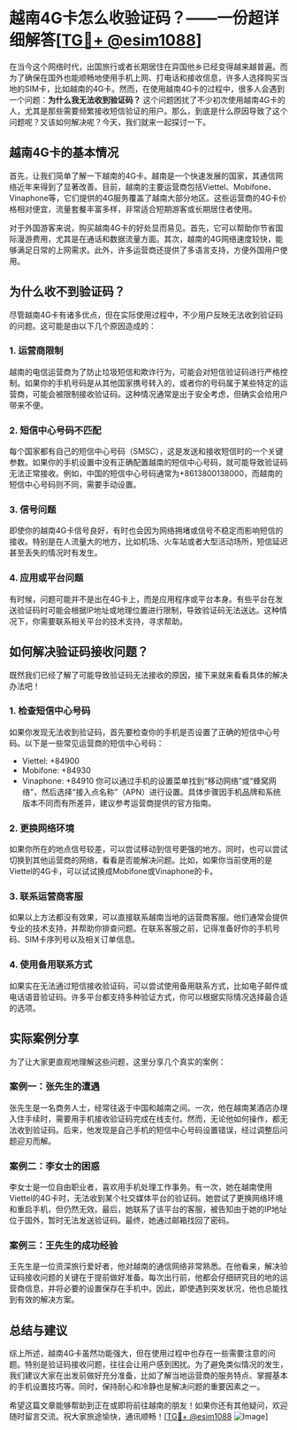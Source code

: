 # 越南4G卡怎么收验证码？——一份超详细解答[[TG💪+ @esim1088](https://t.me/s/esim1088)]

在当今这个网络时代，出国旅行或者长期居住在异国他乡已经变得越来越普遍。而为了确保在国外也能顺畅地使用手机上网、打电话和接收信息，许多人选择购买当地的SIM卡，比如越南的4G卡。然而，在使用越南4G卡的过程中，很多人会遇到一个问题：**为什么我无法收到验证码？** 这个问题困扰了不少初次使用越南4G卡的人，尤其是那些需要频繁接收短信验证的用户。那么，到底是什么原因导致了这个问题呢？又该如何解决呢？今天，我们就来一起探讨一下。

## 越南4G卡的基本情况

首先，让我们简单了解一下越南的4G卡。越南是一个快速发展的国家，其通信网络近年来得到了显著改善。目前，越南的主要运营商包括Viettel、Mobifone、Vinaphone等，它们提供的4G服务覆盖了越南大部分地区。这些运营商的4G卡价格相对便宜，流量套餐丰富多样，非常适合短期游客或长期居住者使用。

对于外国游客来说，购买越南4G卡的好处显而易见。首先，它可以帮助你节省国际漫游费用，尤其是在通话和数据流量方面。其次，越南的4G网络速度较快，能够满足日常的上网需求。此外，许多运营商还提供了多语言支持，方便外国用户使用。

## 为什么收不到验证码？

尽管越南4G卡有诸多优点，但在实际使用过程中，不少用户反映无法收到验证码的问题。这可能是由以下几个原因造成的：

### 1. **运营商限制**
   越南的电信运营商为了防止垃圾短信和欺诈行为，可能会对短信验证码进行严格控制。如果你的手机号码是从其他国家携号转入的，或者你的号码属于某些特定的运营商，可能会被限制接收验证码。这种情况通常是出于安全考虑，但确实会给用户带来不便。

### 2. **短信中心号码不匹配**
   每个国家都有自己的短信中心号码（SMSC），这是发送和接收短信时的一个关键参数。如果你的手机设置中没有正确配置越南的短信中心号码，就可能导致验证码无法正常接收。例如，中国的短信中心号码通常为+8613800138000，而越南的短信中心号码则不同，需要手动设置。

### 3. **信号问题**
   即使你的越南4G卡信号良好，有时也会因为网络拥堵或信号不稳定而影响短信的接收。特别是在人流量大的地方，比如机场、火车站或者大型活动场所，短信延迟甚至丢失的情况时有发生。

### 4. **应用或平台问题**
   有时候，问题可能并不是出在4G卡上，而是应用程序或平台本身。有些平台在发送验证码时可能会根据IP地址或地理位置进行限制，导致验证码无法送达。这种情况下，你需要联系相关平台的技术支持，寻求帮助。

## 如何解决验证码接收问题？

既然我们已经了解了可能导致验证码无法接收的原因，接下来就来看看具体的解决办法吧！

### 1. **检查短信中心号码**
   如果你发现无法收到验证码，首先要检查你的手机是否设置了正确的短信中心号码。以下是一些常见运营商的短信中心号码：
   - Viettel: +84900
   - Mobifone: +84930
   - Vinaphone: +84910
   你可以通过手机的设置菜单找到“移动网络”或“蜂窝网络”，然后选择“接入点名称”（APN）进行设置。具体步骤因手机品牌和系统版本不同而有所差异，建议参考运营商提供的官方指南。

### 2. **更换网络环境**
   如果你所在的地点信号较差，可以尝试移动到信号更强的地方。同时，也可以尝试切换到其他运营商的网络，看看是否能解决问题。比如，如果你当前使用的是Viettel的4G卡，可以试试换成Mobifone或Vinaphone的卡。

### 3. **联系运营商客服**
   如果以上方法都没有效果，可以直接联系越南当地的运营商客服。他们通常会提供专业的技术支持，并帮助你排查问题。在联系客服之前，记得准备好你的手机号码、SIM卡序列号以及相关订单信息。

### 4. **使用备用联系方式**
   如果实在无法通过短信接收验证码，可以尝试使用备用联系方式，比如电子邮件或电话语音验证码。许多平台都支持多种验证方式，你可以根据实际情况选择最合适的选项。

## 实际案例分享

为了让大家更直观地理解这些问题，这里分享几个真实的案例：

### 案例一：张先生的遭遇
张先生是一名商务人士，经常往返于中国和越南之间。一次，他在越南某酒店办理入住手续时，需要用手机接收验证码完成在线支付。然而，无论他如何操作，都无法收到验证码。后来，他发现是自己手机的短信中心号码设置错误，经过调整后问题迎刃而解。

### 案例二：李女士的困惑
李女士是一位自由职业者，喜欢用手机处理工作事务。有一次，她在越南使用Viettel的4G卡时，无法收到某个社交媒体平台的验证码。她尝试了更换网络环境和重启手机，但仍然无效。最后，她联系了该平台的客服，被告知由于她的IP地址位于国外，暂时无法发送验证码。最终，她通过邮箱找回了密码。

### 案例三：王先生的成功经验
王先生是一位资深旅行爱好者，他对越南的通信网络非常熟悉。在他看来，解决验证码接收问题的关键在于提前做好准备。每次出行前，他都会仔细研究目的地的运营商信息，并将必要的设置保存在手机中。因此，即使遇到突发状况，他也总能找到有效的解决方案。

## 总结与建议

综上所述，越南4G卡虽然功能强大，但在使用过程中也存在一些需要注意的问题。特别是验证码接收问题，往往会让用户感到困扰。为了避免类似情况的发生，我们建议大家在出发前做好充分准备，比如了解当地运营商的服务特点、掌握基本的手机设置技巧等。同时，保持耐心和冷静也是解决问题的重要因素之一。

希望这篇文章能够帮助到正在或即将前往越南的朋友！如果你还有其他疑问，欢迎随时留言交流。祝大家旅途愉快，通讯顺畅！[[TG💪+ @esim1088](https://t.me/s/esim1088) ![Image](https://i.postimg.cc/4NQfJmqS/Snipaste-2025-05-13-00-14-12.png)]